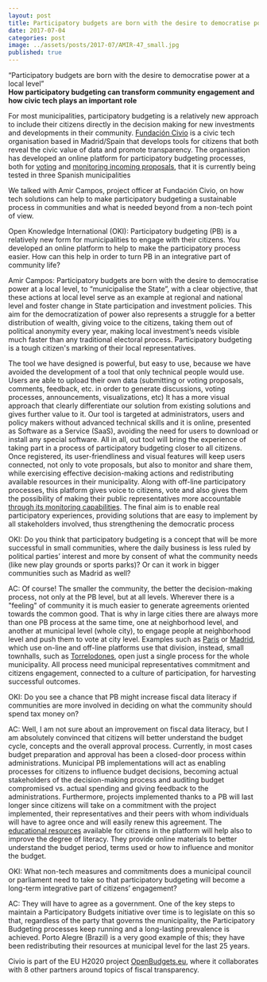```yaml
---
layout: post
title: Participatory budgets are born with the desire to democratise power at a local level
date: 2017-07-04
categories: post
image: ../assets/posts/2017-07/AMIR-47_small.jpg
published: true
---
```


“Participatory budgets are born with the desire to democratise power at a local level” 
<br>**How participatory budgeting can transform community engagement and how civic tech plays an important role** 

For most municipalities, participatory budgeting is a relatively new approach to include their citizens directly in the decision making for new investments and developments in their community. [Fundación Civio](https://www.civio.es) is a civic tech organisation based in Madrid/Spain that develops tools for citizens that both reveal the civic value of data and promote transparency. The organisation has developed an online platform for participatory budgeting processes, both for [voting](http://openbudgets-voting-sample.herokuapp.com) and [monitoring incoming proposals](http://openbudgets-monitoring-sample.herokuapp.com), that it is currently being tested in three Spanish municipalities

We talked with Amir Campos, project officer at Fundación Civio, on how tech solutions can help to make participatory budgeting a sustainable process in communities and what is needed beyond from a non-tech point of view. 
 
Open Knowledge International (OKI):
Participatory budgeting (PB) is a relatively new form for municipalities to engage with their citizens. You developed an online platform to help to make the participatory process easier. How can this help in order to turn PB in an integrative part of community life?
 
Amir Campos:
Participatory budgets are born with the desire to democratise power at a local level, to “municipalise the State”, with a clear objective, that these actions at local level serve as an example at regional and national level and foster change in State participation and investment policies. This aim for the democratization of power also represents a struggle for a better distribution of wealth, giving voice to the citizens, taking them out of political anonymity every year, making local investment’s needs visible much faster than any traditional electoral process. Participatory budgeting is a tough citizen's marking of their local representatives.
 
The tool we have designed is powerful, but easy to use, because we have avoided the development of a tool that only technical people would use. Users are able to upload their own data (submitting or voting proposals, comments, feedback, etc. in order to generate discussions, voting processes, announcements, visualizations, etc) It has a more visual approach that clearly differentiate our solution from existing solutions and gives further value to it. Our tool is targeted at administrators, users and policy makers without advanced technical skills and it is online, presented as Software as a Service (SaaS), avoiding the need for users to download or install any special software. 
All in all, out tool will bring the experience of taking part in a process of participatory budgeting closer to all citizens. Once registered, its user-friendliness and visual features will keep users connected, not only to vote proposals, but also to monitor and share them, while exercising effective decision-making actions and redistributing available resources in their municipality. Along with off-line participatory processes, this platform gives voice to citizens, vote and also gives them the possibility of making their public representatives more accountable [through its monitoring capabilities](http://openbudgets-monitoring-sample.herokuapp.com). The final aim is to enable real participatory experiences, providing solutions that are easy to implement by all stakeholders involved, thus strengthening the democratic process
 
OKI:  Do you think that participatory budgeting is a concept that will be more successful in small communities, where the daily business is less ruled by political parties’ interest and more by consent of what the community needs (like new play grounds or sports parks)? Or can it work in bigger communities such as Madrid as well?
 
AC:  Of course! The smaller the community, the better the decision-making process, not only at the PB level, but at all levels. Wherever there is a "feeling" of community it is much easier to generate agreements oriented towards the common good. That is why in large cities there are always more than one PB process at the same time, one at neighborhood level, and another at municipal level (whole city), to engage people at neighborhood level and push them to vote at city level. Examples such as [Paris](https://budgetparticipatif.paris.fr/bp/) or [Madrid](https://decide.madrid.es/presupuestos/presupuestos-participativos-2017?locale=en), which use on-line and off-line platforms use that division, instead, small townhalls, such as [Torrelodones](https://participaentuspresupuestos.torrelodones.es/), open just a single process for the whole municipality. All process need municipal representatives commitment and citizens engagement, connected to a culture of participation, for harvesting successful outcomes.
 
OKI: Do you see a chance that PB might increase fiscal data literacy if communities are more involved in deciding on what the community should spend tax money on?
 
AC: Well, I am not sure about an improvement on fiscal data literacy, but I am absolutely convinced that citizens will better understand the budget cycle, concepts and the overall approval process. Currently, in most cases budget preparation and approval has been a closed-door process within administrations. Municipal PB implementations will act as enabling processes for citizens to influence budget decisions, becoming actual stakeholders of the decision-making process and auditing budget compromised vs. actual spending and giving feedback to the administrations.
Furthermore, projects implemented thanks to a PB will last longer since citizens will take on a commitment with the project implemented, their representatives and their peers with whom individuals will have to agree once and will easily renew this agreement.
The [educational resources](http://openbudgets.eu/assets/resources/Report-OpenBudgets-Participatory-Budgeting.pdf) available for citizens in the platform will help also to improve the degree of literacy. They provide online materials to better understand the budget period, terms used or how to influence and monitor the budget.
 
OKI: What non-tech measures and commitments does a municipal council or parliament need to take so that participatory budgeting will become a long-term integrative part of citizens’ engagement?
 
AC: They will have to agree as a government. One of the key steps to maintain a Participatory Budgets initiative over time is to legislate on this so that, regardless of the party that governs the municipality, the Participatory Budgeting processes keep running and a long-lasting prevalence is achieved. Porto Alegre (Brazil) is a very good example of this; they have been redistributing their resources at municipal level for the last 25 years.

Civio is part of the EU H2020 project [OpenBudgets.eu](openbudgets.eu), where it collaborates with 8 other partners around topics of fiscal transparency. 
